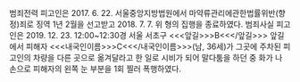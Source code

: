 범죄전력
피고인은 2017. 6. 22. 서울중앙지방법원에서 마약류관리에관한법률위반(향정)죄로 징역 1년 2월을 선고받고 2018. 7. 7. 위 형의 집행을 종료하였다.
범죄사실
피고인은 2019. 12. 23. 12:00~12:30경 서울 서초구 <<<앞길>>>B<<</앞길>>> 앞길에서 피해자 <<<내국인이름>>>C<<</내국인이름>>>(남, 36세)가 그곳에 주차된 피고인의 차량을 다른 곳으로 옮겨달라고 한 일로 시비가 되어 말다툼을 하던 중 화가 나 손으로 피해자의 왼쪽 눈 부분을 1회 찔러 폭행하였다.